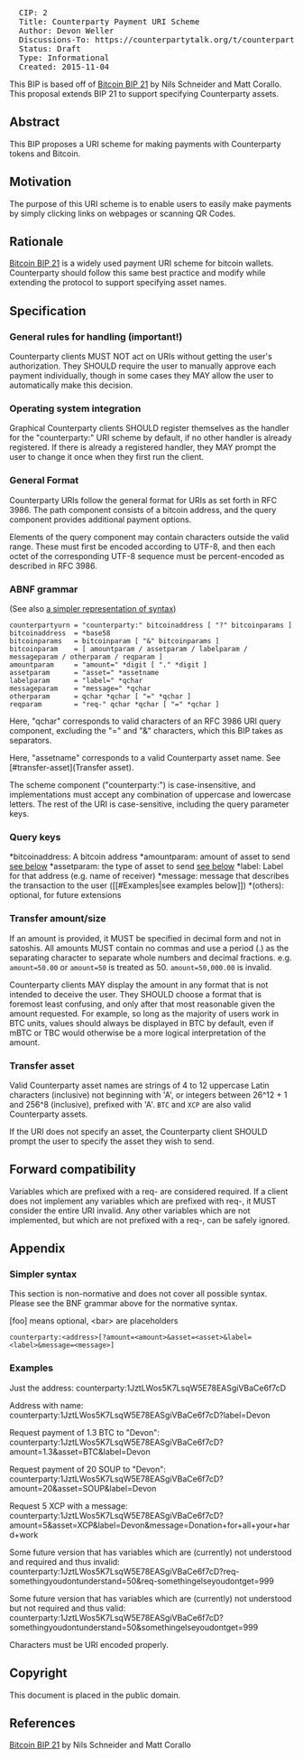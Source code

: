 <pre>
  CIP: 2
  Title: Counterparty Payment URI Scheme
  Author: Devon Weller <dweller@devonweller.com>
  Discussions-To: https://counterpartytalk.org/t/counterparty-cip-proposal-counterparty-payment-uri-scheme
  Status: Draft
  Type: Informational
  Created: 2015-11-04
</pre>

This BIP is based off of [Bitcoin BIP 21](https://github.com/bitcoin/bips/blob/master/bip-0021.mediawiki) by Nils Schneider and Matt Corallo.  This proposal extends BIP 21 to support specifying Counterparty assets.


## Abstract ##
This BIP proposes a URI scheme for making payments with Counterparty tokens and Bitcoin.


## Motivation ##

The purpose of this URI scheme is to enable users to easily make payments by simply clicking links on webpages or scanning QR Codes.


## Rationale ##

[Bitcoin BIP 21](https://github.com/bitcoin/bips/blob/master/bip-0021.mediawiki) is a widely used payment URI scheme for bitcoin wallets.  Counterparty should follow this same best practice and modify while extending the protocol to support specifying asset names.


## Specification ##

### General rules for handling (important!) ###

Counterparty clients MUST NOT act on URIs without getting the user's authorization.
They SHOULD require the user to manually approve each payment individually, though in some cases they MAY allow the user to automatically make this decision.

### Operating system integration ###
Graphical Counterparty clients SHOULD register themselves as the handler for the "counterparty:" URI scheme by default, if no other handler is already registered. If there is already a registered handler, they MAY prompt the user to change it once when they first run the client.

### General Format ###

Counterparty URIs follow the general format for URIs as set forth in RFC 3986. The path component consists of a bitcoin address, and the query component provides additional payment options.

Elements of the query component may contain characters outside the valid range. These must first be encoded according to UTF-8, and then each octet of the corresponding UTF-8 sequence must be percent-encoded as described in RFC 3986.

### ABNF grammar ###

(See also [a simpler representation of syntax](#simpler-syntax))

    counterpartyurn = "counterparty:" bitcoinaddress [ "?" bitcoinparams ]
    bitcoinaddress  = *base58
    bitcoinparams   = bitcoinparam [ "&" bitcoinparams ]
    bitcoinparam    = [ amountparam / assetparam / labelparam / messageparam / otherparam / reqparam ]
    amountparam     = "amount=" *digit [ "." *digit ]
    assetparam      = "asset=" *assetname
    labelparam      = "label=" *qchar
    messageparam    = "message=" *qchar
    otherparam      = qchar *qchar [ "=" *qchar ]
    reqparam        = "req-" qchar *qchar [ "=" *qchar ]

Here, "qchar" corresponds to valid characters of an RFC 3986 URI query component, excluding the "=" and "&" characters, which this BIP takes as separators.

Here, "assetname" corresponds to a valid Counterparty asset name.  See [#transfer-asset](Transfer asset).

The scheme component ("counterparty:") is case-insensitive, and implementations must accept any combination of uppercase and lowercase letters. The rest of the URI is case-sensitive, including the query parameter keys.

### Query keys ###

*bitcoinaddress: A bitcoin address
*amountparam: amount of asset to send [see below](#transfer-amount-size)
*assetparam: the type of asset to send [see below](#transfer-asset)
*label: Label for that address (e.g. name of receiver)
*message: message that describes the transaction to the user ([[#Examples|see examples below]])
*(others): optional, for future extensions

### Transfer amount/size ###

If an amount is provided, it MUST be specified in decimal form and not in satoshis.
All amounts MUST contain no commas and use a period (.) as the separating character to separate whole numbers and decimal fractions.
e.g. `amount=50.00` or `amount=50` is treated as 50. `amount=50,000.00` is invalid.

Counterparty clients MAY display the amount in any format that is not intended to deceive the user.
They SHOULD choose a format that is foremost least confusing, and only after that most reasonable given the amount requested.
For example, so long as the majority of users work in BTC units, values should always be displayed in BTC by default, even if mBTC or TBC would otherwise be a more logical interpretation of the amount.

### Transfer asset ###

Valid Counterparty asset names are strings of 4 to 12 uppercase Latin characters (inclusive) not beginning with 'A', or integers between 26^12 + 1 and 256^8 (inclusive), prefixed with 'A'.  `BTC` and `XCP` are also valid Counterparty assets.

If the URI does not specify an asset, the Counterparty client SHOULD prompt the user to specify the asset they wish to send.



## Forward compatibility ##
Variables which are prefixed with a req- are considered required.  If a client does not implement any variables which are prefixed with req-, it MUST consider the entire URI invalid.  Any other variables which are not implemented, but which are not prefixed with a req-, can be safely ignored.



##  Appendix  ##

### Simpler syntax ###

This section is non-normative and does not cover all possible syntax.
Please see the BNF grammar above for the normative syntax.

[foo] means optional, &lt;bar&gt; are placeholders

    counterparty:<address>[?amount=<amount>&asset=<asset>&label=<label>&message=<message>]

### Examples ###

Just the address:
    counterparty:1JztLWos5K7LsqW5E78EASgiVBaCe6f7cD

Address with name:
    counterparty:1JztLWos5K7LsqW5E78EASgiVBaCe6f7cD?label=Devon

Request payment of 1.3 BTC to "Devon":
    counterparty:1JztLWos5K7LsqW5E78EASgiVBaCe6f7cD?amount=1.3&asset=BTC&label=Devon

Request payment of 20 SOUP to "Devon":
    counterparty:1JztLWos5K7LsqW5E78EASgiVBaCe6f7cD?amount=20&asset=SOUP&label=Devon

Request 5 XCP with a message:
    counterparty:1JztLWos5K7LsqW5E78EASgiVBaCe6f7cD?amount=5&asset=XCP&label=Devon&message=Donation+for+all+your+hard+work

Some future version that has variables which are (currently) not understood and required and thus invalid:
    counterparty:1JztLWos5K7LsqW5E78EASgiVBaCe6f7cD?req-somethingyoudontunderstand=50&req-somethingelseyoudontget=999

Some future version that has variables which are (currently) not understood but not required and thus valid:
    counterparty:1JztLWos5K7LsqW5E78EASgiVBaCe6f7cD?somethingyoudontunderstand=50&somethingelseyoudontget=999

Characters must be URI encoded properly.



## Copyright ##

This document is placed in the public domain.



## References ##

[Bitcoin BIP 21](https://github.com/bitcoin/bips/blob/master/bip-0021.mediawiki) by Nils Schneider and Matt Corallo
